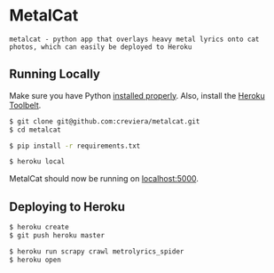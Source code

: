# MetalCat

    metalcat - python app that overlays heavy metal lyrics onto cat photos, which can easily be deployed to Heroku

## Running Locally

Make sure you have Python [installed properly](http://install.python-guide.org).  Also, install the [Heroku Toolbelt](https://toolbelt.heroku.com/).

```sh
$ git clone git@github.com:creviera/metalcat.git
$ cd metalcat

$ pip install -r requirements.txt

$ heroku local
```

MetalCat should now be running on [localhost:5000](http://localhost:5000/).

## Deploying to Heroku

```sh
$ heroku create
$ git push heroku master

$ heroku run scrapy crawl metrolyrics_spider
$ heroku open
```
